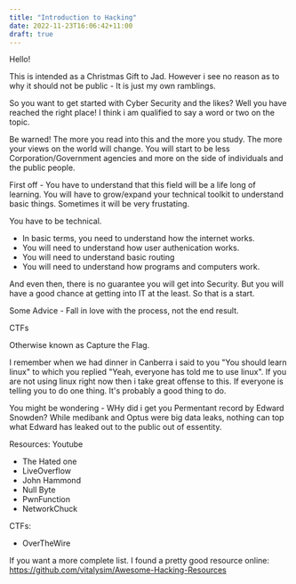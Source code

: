 ```yaml
---
title: "Introduction to Hacking"
date: 2022-11-23T16:06:42+11:00
draft: true
---
```

Hello!

This is intended as a Christmas Gift to Jad. However i see no reason as to why it should not be public - It is just my own ramblings.

So you want to get started with Cyber Security and the likes? Well you have reached the right place! I think i am qualified to say a word or two on the topic. 

Be warned! The more you read into this and the more you study. The more your views on the world will change. You will start to be less Corporation/Government agencies and more 
on the side of individuals and the public people. 

First off - You have to understand that this field will be a life long of learning. You will have to grow/expand your technical toolkit to understand basic things. 
Sometimes it will be very frustating.

You have to be technical. 

- In basic terms, you need to understand how the internet works.
- You will need to understand how user authenication works.
- You will need to understand basic routing
- You will need to understand how programs and computers work. 

And even then, there is no guarantee you will get into Security. But you will have a good chance at getting into IT at the least. So that is a start.

Some Advice - Fall in love with the process, not the end result. 

CTFs 

Otherwise known as Capture the Flag. 



I remember when we had dinner in Canberra i said to you "You should learn linux" to which you replied "Yeah, everyone has told me to use linux". If you are not using linux right now
then i take great offense to this. If everyone is telling you to do one thing. It's probably a good thing to do. 

You might be wondering - WHy did i get you Permentant record by Edward Snowden? While medibank and Optus were big data leaks, nothing can top what Edward has leaked out to the public
out of essentity. 

Resources:
Youtube
- The Hated one
- LiveOverflow
- John Hammond
- Null Byte
- PwnFunction
- NetworkChuck

CTFs:
- OverTheWire


If you want a more complete list. I found a pretty good resource online: https://github.com/vitalysim/Awesome-Hacking-Resources
